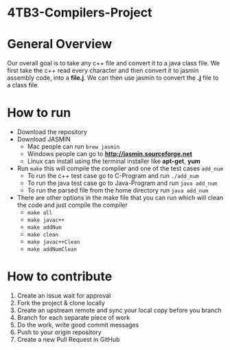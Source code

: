 # 4TB3-Compilers-Project

# General Overview
  Our overall goal is to take any c++ file and convert it to a java class file. We first take the c++ read every character and then convert it to jasmin assembly code, into a **file.j**. We can then use jasmin to convert the **.j** file to a class file.

# How to run
  - Download the repository
  - Download JASMIN
    - Mac people can run ``brew jasmin``
    - Windows people can go to **http://jasmin.sourceforge.net**
    - Linux can install using the terminal installer like **apt-get**, **yum**
  - Run ``make`` this will compile the compiler and one of the test cases ``add_num``
    - To run the c++ test case go to C-Program and run ``./add_num``
    - To run the java test case go to Java-Program and run ``java add_num``
    - To run the parsed file from the home directory run ``java add_num``
  - There are other options in the make file that you can run which will clean the code and just compile the compiler
    - ``make all``
    - ``make javac++``
    - ``make addNum``
    - ``make clean``
    - ``make javac++Clean``
    - ``make addNumClean``

# How to contribute
  1. Create an issue wait for approval
  2. Fork the project & clone locally
  3. Create an upstream remote and sync your local copy before you branch
  4. Branch for each separate piece of work
  5. Do the work, write good commit messages
  6. Push to your origin repository
  7. Create a new Pull Request in GitHub
